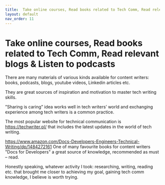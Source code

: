 ```yaml
---
title:  Take online courses, Read books related to Tech Comm, Read relevant blogs & Listen to podcasts
layout: default
nav_order: 11
---
```



# Take online courses, Read books related to Tech Comm, Read relevant blogs & Listen to podcasts

There are many materials of various kinds available for content writers: books, podcasts, blogs, youtube videos, Linkedin articles etc.

They are great sources of inspiration and motivation to master tech writing skills. 

”Sharing is caring” idea works well in tech writers’ world and exchanging experience among tech writers is a common practice. 

The most popular website for technical communication is  
https://techwriter.pl/
that includes the latest updates in the world of tech writing. 

https://www.amazon.com/Docs-Developers-Engineers-Technical-Writing/dp/1484272161
One of many favourite books for content writers "Docs for Developers" a great source of knowledge, recommended as must – read.

Honestly speaking, whatever activity I took: researching, writing, reading etc. that brought me closer to achieving my goal, gaining tech comm knowledge, I believe is worth trying.
